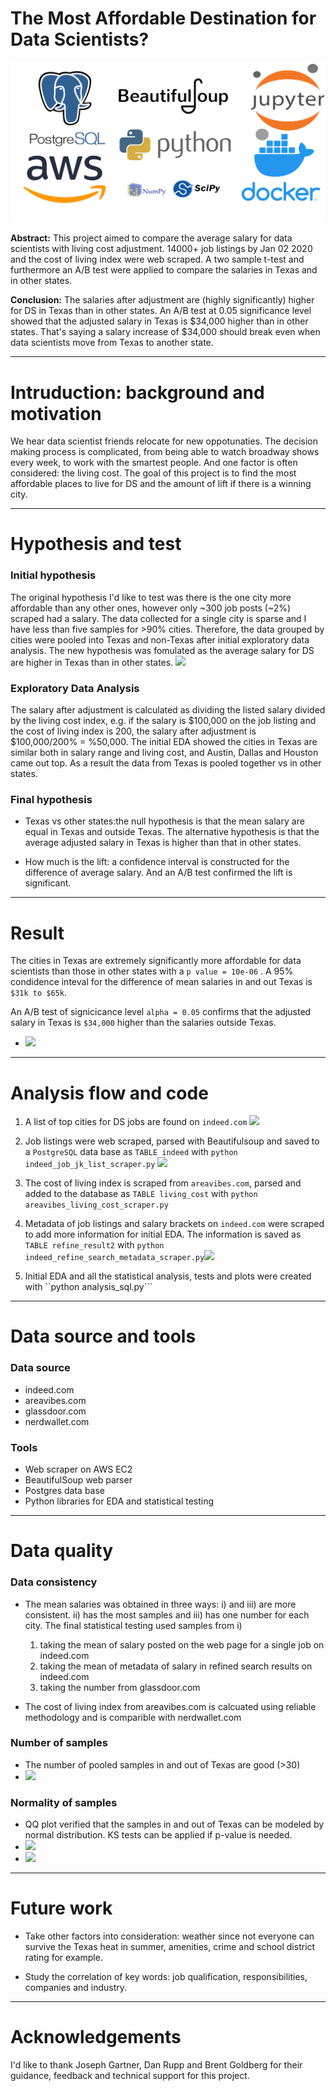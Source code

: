 # The Most Affordable Destination for Data Scientists?

<img src="https://github.com/ivboh/most_affordable_destinations_data_scientist/blob/master/img/title.png">

__Abstract:__
This project aimed to compare the average salary for data scientists with living cost adjustment. 14000+ job listings by Jan 02 2020 and the cost of living index were web scraped. A two sample t-test and furthermore an A/B test were applied to compare the salaries in Texas and in other states.

__Conclusion:__
The salaries after adjustment are (highly significantly) higher for DS in Texas than in other states. An A/B test at 0.05 significance level showed that the adjusted salary in Texas is $34,000 higher than in other states. That's saying a salary increase of $34,000 should break even when data scientists move from Texas to another state.

---
# Intruduction: background and motivation 
We hear data scientist friends relocate for new oppotunaties. The decision making process is complicated, from being able to watch broadway shows every week, to work with the smartest people. And one factor is often considered: the living cost. The goal of this project is to find the most affordable places to live for DS and the amount of lift if there is a winning city.

---
# Hypothesis and test

### Initial hypothesis
The original hypothesis I'd like to test was there is the one city more affordable than any other ones, however only ~300 job posts (~2%) scraped had a salary. The data collected for a single city is sparse and I have less than five samples for >90% cities. Therefore, the data grouped by cities were pooled into Texas and non-Texas after initial exploratory data analysis. The new hypothesis was fomulated as the average salary for DS are higher in Texas than in other states. <img src = "https://github.com/ivboh/data_science_positions/blob/master/img/salary_posted_on_indeed_listing.png">

### Exploratory Data Analysis
The salary after adjustment is calculated as dividing the listed salary divided by the living cost index, e.g. if the salary is $100,000 on the job listing and the cost of living index is 200, the salary after adjustment is $100,000/200% = %50,000. The initial EDA showed the cities in Texas are similar both in salary range and living cost, and Austin, Dallas and Houston came out top. As a result the data from Texas is pooled together vs in other states. 

### Final hypothesis

- Texas vs other states:the null hypothesis is that the mean salary are equal in Texas and outside Texas. The alternative hypothesis is that the average adjusted salary in Texas is higher than that in other states.
  
- How much is the lift: a confidence interval is constructed for the difference of average salary. And an A/B test confirmed the lift is significant.  

---
# Result
The cities in Texas are extremely significantly more affordable for data scientists than those in other states with a ```p value = 10e-06``` . A 95% condidence inteval for the difference of mean salaries in and out Texas is ```$31k to $65k```. 

An A/B test of signicicance level ```alpha = 0.05``` confirms that the adjusted salary in Texas is ```$34,000``` higher than the salaries outside Texas.

- <img src= "https://github.com/ivboh/data_science_positions/blob/master/img/hist_indeed_posted_salary_tx_vs_outside.png">


---
# Analysis flow and code
1. A list of top cities for DS jobs are found on ```indeed.com```  <img src="https://github.com/ivboh/data_science_positions/blob/master/img/list_of_cities_indeed_job_search.PNG"> 


2. Job listings were web scraped, parsed with Beautifulsoup and saved to a ```PostgreSQL``` data base as ```TABLE indeed``` with ```python indeed_job_jk_list_scraper.py``` <img src="https://github.com/ivboh/data_science_positions/blob/master/img/job_listing_example_indeed.PNG">


3. The cost of living index is scraped from ```areavibes.com```, parsed and added to the database as ```TABLE living_cost``` with  ```python areavibes_living_cost_scraper.py```


4. Metadata of job listings and salary brackets on ```indeed.com``` were scraped to add more information for initial EDA.  The information is saved as ```TABLE refine_result2``` with ```python indeed_refine_search_metadata_scraper.py```<img src= "https://github.com/ivboh/data_science_positions/blob/master/img/austin_indeed_refine_result_salary.PNG">


5. Initial EDA and all the statistical analysis, tests and plots were created with ``python analysis_sql.py```


---
# Data source and tools

### Data source
- indeed.com
- areavibes.com
- glassdoor.com
- nerdwallet.com
### Tools
- Web scraper on AWS EC2
- BeautifulSoup web parser
- Postgres data base
- Python libraries for EDA and statistical testing
  
---
# Data quality  
### Data consistency
- The mean salaries was obtained in three ways: i) and iii) are more consistent. ii) has the most samples and iii) has one number for each city. The final statistical testing used samples from i)
  1. taking the mean of salary posted on the web page for a single job on indeed.com
  2. taking the mean of metadata of salary in refined search results on indeed.com
  3. taking the number from glassdoor.com

- The cost of living index from areavibes.com is calcuated using reliable methodology and is comparible with nerdwallet.com 
  

### Number of samples
- The number of pooled samples in and out of Texas are good (>30)
- <img src= "https://github.com/ivboh/data_science_positions/blob/master/img/salary_5mile_estimated_by_indeed.png">

### Normality of samples
- QQ plot verified that the samples in and out of Texas can be modeled by normal distribution. KS tests can be applied if p-value is needed.
- <img src="https://github.com/ivboh/data_science_positions/blob/master/img/qq_plot_of_salary_texas.png">
- <img src="https://github.com/ivboh/data_science_positions/blob/master/img/qq_plot_of_salary_outside_texas.png">


---
# Future work

- Take other factors into consideration: weather since not everyone can survive the Texas heat in summer, amenities, crime and school district rating for example.

- Study the correlation of key words: job qualification, responsibilities, companies and industry. 

---
# Acknowledgements 
I'd like to thank Joseph Gartner, Dan Rupp and Brent Goldberg for their guidance, feedback and technical support for this project.



